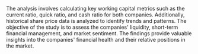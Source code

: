 The analysis involves calculating key working capital metrics such as the current ratio, quick ratio, and cash ratio for both companies. Additionally, historical share price data is analyzed to identify trends and patterns. The objective of the study is to assess the companies' liquidity, short-term financial management, and market sentiment. The findings provide valuable insights into the companies' financial health and their relative positions in the market.
